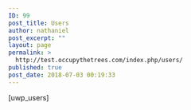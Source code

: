 ```yaml
---
ID: 99
post_title: Users
author: nathaniel
post_excerpt: ""
layout: page
permalink: >
  http://test.occupythetrees.com/index.php/users/
published: true
post_date: 2018-07-03 00:19:33
---
```

[uwp_users]